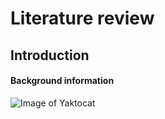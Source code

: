 # Literature review
## Introduction
#### Background information

![Image of Yaktocat](https://octodex.github.com/images/yaktocat.png)
